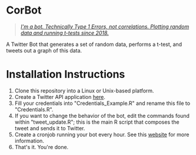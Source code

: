 # CorBot

>*[I'm a bot. Technically Type 1 Errors, not correlations. Plotting random data and running t-tests since 2018.](https://twitter.com/CorrelationsBot)*

A Twitter Bot that generates a set of random data, performs a t-test, and tweets out a graph of this data.

# Installation Instructions

1. Clone this repository into a Linux or Unix-based platform.
2. Create a Twitter API application [here](https://apps.twitter.com/).
3. Fill your credentials into "Credentials_Example.R" and rename this file to "Credentials.R".
4. If you want to change the behavior of the bot, edit the commands found within "tweet_update.R"; this is the main R script that composes the tweet and sends it to Twitter.
4. Create a cronjob running your bot every hour. See this [website](https://code.tutsplus.com/tutorials/scheduling-tasks-with-cron-jobs--net-8800) for more information.
5. That's it. You're done.
